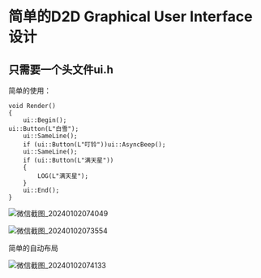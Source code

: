 # 简单的D2D Graphical User Interface 设计



## 只需要一个头文件ui.h

简单的使用：

```
void Render()
{
	ui::Begin();
ui::Button(L"白雪");
	ui::SameLine();
	if (ui::Button(L"叮铃"))ui::AsyncBeep();
	ui::SameLine();
	if (ui::Button(L"满天星"))
	{
		LOG(L"满天星");
	}
	ui::End();
}
```

![微信截图_20240102074049](C:\Users\AHRI\Desktop\微信截图_20240102074049.png)



![微信截图_20240102073554](C:\Users\AHRI\Desktop\微信截图_20240102073554.png)

简单的自动布局

![微信截图_20240102074133](C:\Users\AHRI\Desktop\微信截图_20240102074133.png)